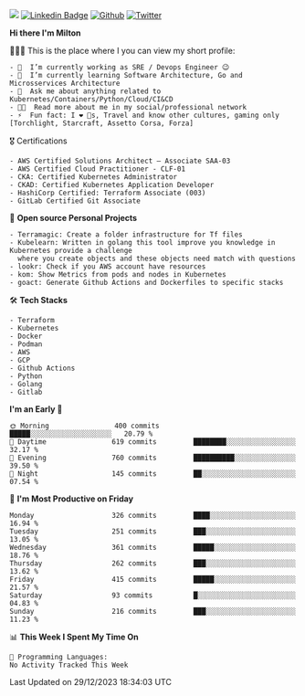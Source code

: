 ![](https://komarev.com/ghpvc/?username=miltlima&color=blueviolet) [![Linkedin Badge](https://img.shields.io/badge/-LinkedIn-blue?style=flat-square&logo=Linkedin&logoColor=white&link=https://www.linkedin.com/in/miltonlimaj/)](https://www.linkedin.com/in/miltonlimaj/) [![Github](https://img.shields.io/github/followers/miltlima?style=social)](https://github.com/miltlima?tab=followers) [![Twitter](https://img.shields.io/twitter/follow/milt_lima?style=social)](https://twitter.com/milt_lima)
 


     
**Hi there I'm Milton**

👨🏽‍💻 This is the place where I you can view my short profile:
```text
- 🔭  I’m currently working as SRE / Devops Engineer 😉
- 🌱  I’m currently learning Software Architecture, Go and Microsservices Architecture
- 💬  Ask me about anything related to Kubernetes/Containers/Python/Cloud/CI&CD
- 👨‍💻  Read more about me in my social/professional network
- ⚡  Fun fact: I ❤️ 🐶s, Travel and know other cultures, gaming only [Torchlight, Starcraft, Assetto Corsa, Forza]
```
🎖 Certifications
```text
- AWS Certified Solutions Architect – Associate SAA-03
- AWS Certified Cloud Practitioner - CLF-01
- CKA: Certified Kubernetes Administrator
- CKAD: Certified Kubernetes Application Developer
- HashiCorp Certified: Terraform Associate (003)
- GitLab Certified Git Associate
```
📐 **Open source Personal Projects**

```text
- Terramagic: Create a folder infrastructure for Tf files
- Kubelearn: Written in golang this tool improve you knowledge in Kubernetes provide a challenge
  where you create objects and these objects need match with questions
- lookr: Check if you AWS account have resources
- kom: Show Metrics from pods and nodes in Kubernetes
- goact: Generate Github Actions and Dockerfiles to specific stacks
```
🛠 **Tech Stacks**

```text
- Terraform
- Kubernetes
- Docker
- Podman
- AWS
- GCP
- Github Actions
- Python
- Golang
- Gitlab
```         

<!--START_SECTION:waka-->
**I'm an Early 🐤** 

```text
🌞 Morning                400 commits         █████░░░░░░░░░░░░░░░░░░░░   20.79 % 
🌆 Daytime                619 commits         ████████░░░░░░░░░░░░░░░░░   32.17 % 
🌃 Evening                760 commits         ██████████░░░░░░░░░░░░░░░   39.50 % 
🌙 Night                  145 commits         ██░░░░░░░░░░░░░░░░░░░░░░░   07.54 % 
```
📅 **I'm Most Productive on Friday** 

```text
Monday                   326 commits         ████░░░░░░░░░░░░░░░░░░░░░   16.94 % 
Tuesday                  251 commits         ███░░░░░░░░░░░░░░░░░░░░░░   13.05 % 
Wednesday                361 commits         █████░░░░░░░░░░░░░░░░░░░░   18.76 % 
Thursday                 262 commits         ███░░░░░░░░░░░░░░░░░░░░░░   13.62 % 
Friday                   415 commits         █████░░░░░░░░░░░░░░░░░░░░   21.57 % 
Saturday                 93 commits          █░░░░░░░░░░░░░░░░░░░░░░░░   04.83 % 
Sunday                   216 commits         ███░░░░░░░░░░░░░░░░░░░░░░   11.23 % 
```


📊 **This Week I Spent My Time On** 

```text
💬 Programming Languages: 
No Activity Tracked This Week
```


 Last Updated on 29/12/2023 18:34:03 UTC
<!--END_SECTION:waka-->
